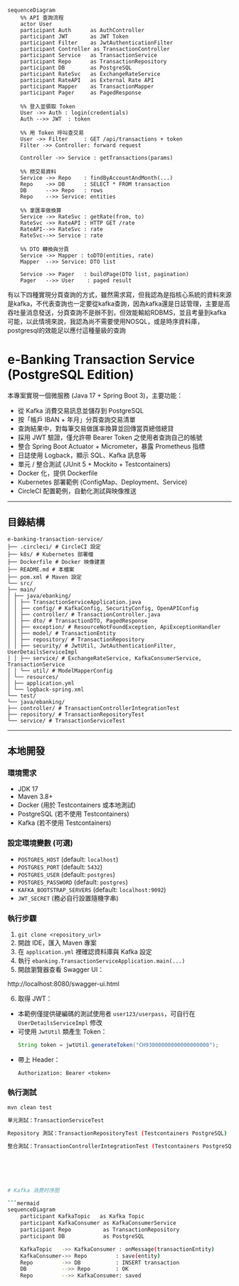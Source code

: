 ```mermaid
sequenceDiagram
    %% API 查詢流程
    actor User
    participant Auth      as AuthController
    participant JWT       as JWT Token
    participant Filter    as JwtAuthenticationFilter
    participant Controller as TransactionController
    participant Service   as TransactionService
    participant Repo      as TransactionRepository
    participant DB        as PostgreSQL
    participant RateSvc   as ExchangeRateService
    participant RateAPI   as External Rate API
    participant Mapper    as TransactionMapper
    participant Pager     as PagedResponse

    %% 登入並領取 Token
    User ->> Auth : login(credentials)
    Auth -->> JWT  : token

    %% 用 Token 呼叫查交易
    User ->> Filter     : GET /api/transactions + token
    Filter ->> Controller: forward request

    Controller ->> Service : getTransactions(params)
    
    %% 撈交易資料
    Service ->> Repo    : findByAccountAndMonth(...)
    Repo    ->> DB      : SELECT * FROM transaction
    DB      -->> Repo   : rows
    Repo    -->> Service: entities

    %% 拿匯率做換算
    Service ->> RateSvc : getRate(from, to)
    RateSvc ->> RateAPI : HTTP GET /rate
    RateAPI-->> RateSvc : rate
    RateSvc-->> Service : rate

    %% DTO 轉換與分頁
    Service ->> Mapper : toDTO(entities, rate)
    Mapper  -->> Service: DTO list

    Service ->> Pager   : buildPage(DTO list, pagination)
    Pager   -->> User    : paged result

```



有以下四種實現分頁查詢的方式，雖然需求寫，但我認為是指核心系統的資料來源是kafka，不代表查詢也一定要從kafka查詢，因為kafka還是日誌管理，主要是高吞吐量消息發送，分頁查詢不是辦不到，但效能輸給RDBMS，並且考量到kafka可能，以此情境來說，我認為尚不需要使用NOSQL，或是時序資料庫，postgresql的效能足以應付這種量級的查詢


# e-Banking Transaction Service (PostgreSQL Edition)

本專案實現一個微服務 (Java 17 + Spring Boot 3)，主要功能：
- 從 Kafka 消費交易訊息並儲存到 PostgreSQL
- 按「帳戶 IBAN + 年月」分頁查詢交易清單
- 查詢結果中，對每筆交易做匯率換算並回傳當頁總借總貸
- 採用 JWT 驗證，僅允許帶 Bearer Token 之使用者查詢自己的帳號
- 整合 Spring Boot Actuator + Micrometer，暴露 Prometheus 指標
- 日誌使用 Logback，顯示 SQL、Kafka 訊息等
- 單元 / 整合測試 (JUnit 5 + Mockito + Testcontainers)
- Docker 化，提供 Dockerfile
- Kubernetes 部署範例 (ConfigMap、Deployment、Service)
- CircleCI 配置範例，自動化測試與映像推送

---

## 目錄結構
```text
e-banking-transaction-service/
├── .circleci/ # CircleCI 設定
├── k8s/ # Kubernetes 部署檔
├── Dockerfile # Docker 映像建置
├── README.md # 本檔案
├── pom.xml # Maven 設定
└── src/
├── main/
│ ├── java/ebanking/
│ │ ├── TransactionServiceApplication.java
│ │ ├── config/ # KafkaConfig, SecurityConfig, OpenAPIConfig
│ │ ├── controller/ # TransactionController.java
│ │ ├── dto/ # TransactionDTO, PagedResponse
│ │ ├── exception/ # ResourceNotFoundException, ApiExceptionHandler
│ │ ├── model/ # TransactionEntity
│ │ ├── repository/ # TransactionRepository
│ │ ├── security/ # JwtUtil, JwtAuthenticationFilter, UserDetailsServiceImpl
│ │ ├── service/ # ExchangeRateService, KafkaConsumerService, TransactionService
│ │ └── util/ # ModelMapperConfig
│ └── resources/
│ ├── application.yml
│ └── logback-spring.xml
└── test/
└── java/ebanking/
├── controller/ # TransactionControllerIntegrationTest
├── repository/ # TransactionRepositoryTest
└── service/ # TransactionServiceTest
```

---

## 本地開發

### 環境需求

- JDK 17
- Maven 3.8+
- Docker (用於 Testcontainers 或本地測試)
- PostgreSQL (若不使用 Testcontainers)
- Kafka (若不使用 Testcontainers)

### 設定環境變數 (可選)

- `POSTGRES_HOST` (default: `localhost`)
- `POSTGRES_PORT` (default: `5432`)
- `POSTGRES_USER` (default: `postgres`)
- `POSTGRES_PASSWORD` (default: `postgres`)
- `KAFKA_BOOTSTRAP_SERVERS` (default: `localhost:9092`)
- `JWT_SECRET` (務必自行設置隨機字串)

### 執行步驟

1. `git clone <repository_url>`
2. 開啟 IDE，匯入 Maven 專案
3. 在 `application.yml` 裡確認資料庫與 Kafka 設定
4. 執行 `ebanking.TransactionServiceApplication.main(...)`
5. 開啟瀏覽器查看 Swagger UI：  

http://localhost:8080/swagger-ui.html

6. 取得 JWT：  
- 本範例僅提供硬編碼的測試使用者 `user123/userpass`，可自行在 `UserDetailsServiceImpl` 修改
- 可使用 `JwtUtil` 類產生 Token：  
  ```java
  String token = jwtUtil.generateToken("CH93000000000000000000");
  ```
- 帶上 Header：  
  ```
  Authorization: Bearer <token>
  ```

### 執行測試

```bash
mvn clean test

單元測試：TransactionServiceTest

Repository 測試：TransactionRepositoryTest (Testcontainers PostgreSQL)

整合測試：TransactionControllerIntegrationTest (Testcontainers PostgreSQL + Kafka)






# Kafka 消费时序图

```mermaid
sequenceDiagram
    participant KafkaTopic   as Kafka Topic
    participant KafkaConsumer as KafkaConsumerService
    participant Repo          as TransactionRepository
    participant DB            as PostgreSQL

    KafkaTopic   ->> KafkaConsumer : onMessage(transactionEntity)
    KafkaConsumer->> Repo         : save(entity)
    Repo         ->> DB           : INSERT transaction
    DB           -->> Repo        : OK
    Repo         -->> KafkaConsumer: saved

```
